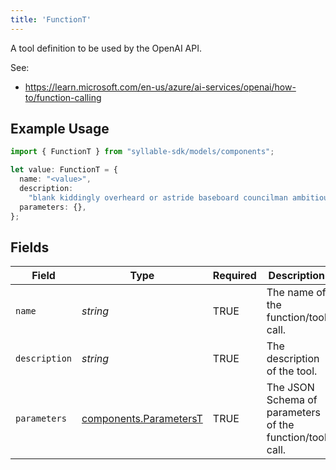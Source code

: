 ```yaml
---
title: 'FunctionT'
---
```


A tool definition to be used by the OpenAI API.

See:
- https://learn.microsoft.com/en-us/azure/ai-services/openai/how-to/function-calling

## Example Usage

```typescript
import { FunctionT } from "syllable-sdk/models/components";

let value: FunctionT = {
  name: "<value>",
  description:
    "blank kiddingly overheard or astride baseboard councilman ambitious",
  parameters: {},
};
```

## Fields

| Field                                                            | Type                                                             | Required                                                         | Description                                                      |
| ---------------------------------------------------------------- | ---------------------------------------------------------------- | ---------------------------------------------------------------- | ---------------------------------------------------------------- |
| `name`                                                           | *string*                                                         | TRUE                                               | The name of the function/tool call.                              |
| `description`                                                    | *string*                                                         | TRUE                                               | The description of the tool.                                     |
| `parameters`                                                     | [components.ParametersT](/sdk-docs/models/components/parameterst) | TRUE                                               | The JSON Schema of parameters of the function/tool call.         |
